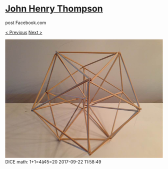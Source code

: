# [John Henry Thompson](../README.md)
post Facebook.com

[< Previous](2017-09-22-3.md) [Next >](2017-09-21-1.md)

[![](../media/2017-09-22/Timeline-Photos-DICE-math-1-1-4-5-20.jpg)](../README.md)
DICE math: 1+1=4â¢5=20
2017-09-22 11:58:49